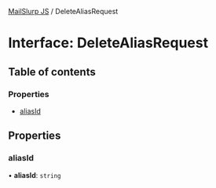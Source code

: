 [MailSlurp JS](../README.md) / DeleteAliasRequest

# Interface: DeleteAliasRequest

## Table of contents

### Properties

- [aliasId](DeleteAliasRequest.md#aliasid)

## Properties

### aliasId

• **aliasId**: `string`
